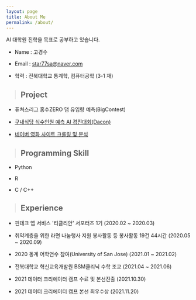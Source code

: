 ```yaml
---
layout: page
title: About Me
permalink: /about/
---
```


AI 대학원 진학을 목표로 공부하고 있습니다.

- Name : 고경수

- Email : star77sa@naver.com

- 학력 : 전북대학교 통계학, 컴퓨터공학 (3-1 재)

<!-- ## 수상 -->
<!-- `-` --> 

> ## Project

- 퓨쳐스리그 홍수ZERO 댐 유입량 예측(BigContest)

- [구내식당 식수인원 예측 AI 경진대회(Dacon)](https://github.com/star77sa/DACON-The_number_of_diners_in_the_cafeteria_Prediction)

- [네이버 영화 사이트 크롤링 및 분석](https://github.com/star77sa/Naver_Movie_Rank_1-2000)

>## Programming Skill


- Python

- R

- C / C++

>## Experience


- 핀테크 앱 서비스 '티클리안' 서포터즈 1기 (2020.02 ~ 2020.03)

- 취약계층을 위한 라면 나눔행사 지원 봉사활동 등 봉사활동 19건 44시간 (2020.05 ~ 2020.09)

- 2020 동계 어학연수 참여(University of San Jose) (2021.01 ~ 2021.02)

- 전북대학교 혁신교육개발원 BSM클리닉 수학 조교 (2021.04 ~ 2021.06)

- 2021 데이터 크리에이터 캠프 수료 및 본선진출 (2021.10.30)
 
- 2021 데이터 크리에이터 캠프 본선 최우수상 (2021.11.20)
 
<!-- #### **[WebCV](https://star77sa.github.io/)** [^1]. -->



<!-- [^1]:a blogging platform that natively supports Jupyter notebooks in addition to other formats. -->
